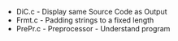 * DiC.c -  Display same Source Code as Output
* Frmt.c -  Padding strings to a fixed length
* PrePr.c -  Preprocessor - Understand program
